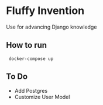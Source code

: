 # Fluffy Invention
Use for advancing Django knowledge

## How to run
` docker-compose up`

## To Do
- Add Postgres
- Customize User Model
